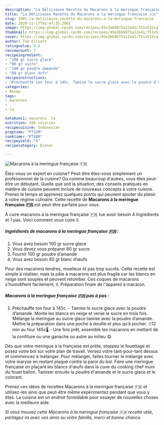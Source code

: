 ```yaml
---
description: "La Délicieuse Recette du Macarons à la meringue française 🇫🇷"
title: "La Délicieuse Recette du Macarons à la meringue française 🇫🇷"
slug: 1001-la-delicieuse-recette-du-macarons-a-la-meringue-francaise
date: 2020-11-17T02:47:35.286Z
image: https://img-global.cpcdn.com/recipes/45e3bb9875a12e41/751x532cq70/macarons-a-la-meringue-francaise-🇫🇷-photo-principale-de-la-recette.jpg
thumbnail: https://img-global.cpcdn.com/recipes/45e3bb9875a12e41/751x532cq70/macarons-a-la-meringue-francaise-🇫🇷-photo-principale-de-la-recette.jpg
cover: https://img-global.cpcdn.com/recipes/45e3bb9875a12e41/751x532cq70/macarons-a-la-meringue-francaise-🇫🇷-photo-principale-de-la-recette.jpg
author: Tom Elliott
ratingvalue: 4.6
reviewcount: 7
recipeingredient:
- "100 gr sucre glace"
- "80 gr sucre"
- "100 gr poudre damande"
- "80 gr blanc dufs"
recipeinstructions:
- "Préchauffe ton four à 145c. Tamise le sucre glace avec la poudre d’amande. Monte les blancs en neige et verse le sucre en trois fois. Mélange la meringue au sucre glace tamisé avec la poudre d’amande. Mettre la préparation dans une poche à douille et plus qu’à pocher. ⏱12 min au four 145c🌡 Une fois prêt, assemble tes macarons en mettant de la confiture ou une ganache ou autre au milieu 😋"
categories:
- Resep
tags:
- macarons
- 
- la

katakunci: macarons  la 
nutrition: 280 calories
recipecuisine: Indonesian
preptime: "PT32M"
cooktime: "PT58M"
recipeyield: "4"
recipecategory: Dinner

---
```



![Macarons à la meringue française 🇫🇷](https://img-global.cpcdn.com/recipes/45e3bb9875a12e41/751x532cq70/macarons-a-la-meringue-francaise-🇫🇷-photo-principale-de-la-recette.jpg)

Êtes-vous un expert en cuisine? Peut-être êtes-vous simplement un professionnel de la cuisine? Ou comme beaucoup d'autres, vous êtes peut-être un débutant. Quelle que soit la situation, des conseils pratiques en matière de cuisine peuvent inclure de nouveaux concepts à votre cuisine. Prenez le temps et apprenez quelques points qui peuvent ajouter du plaisir à votre régime culinaire. Cette recette de <strong> Macarons à la meringue française 🇫🇷 </strong> est peut-être parfaite pour vous.

<!--inarticleads1-->

À cuire macarons à la meringue française 🇫🇷 tue avoir besoin 4 Ingrédients et 1 pas. Voici comment vous cuire il.

##### Ingrédients de macarons à la meringue française 🇫🇷 :

1. Vous avez besoin 100 gr sucre glace
1. Vous devez vous préparer 80 gr sucre
1. Fournir 100 gr poudre d’amande
1. Vous avez besoin 80 gr blanc d’œufs


Pour des macarons tendres, moelleux et pas trop sucrés. Cette recette est simple à réaliser, mais la pâte à macarons est plus fragile car les blancs en neige sont souples et peuvent retomber. Ces coques de macarons s&#39;humidifient facilement, il. Préparation finale de l&#39;appareil à macaron. 

<!--inarticleads2-->

##### Macarons à la meringue française 🇫🇷 pas à pas :

1. Préchauffe ton four à 145c. - Tamise le sucre glace avec la poudre d’amande. Monte les blancs en neige et verse le sucre en trois fois. Mélange la meringue au sucre glace tamisé avec la poudre d’amande. Mettre la préparation dans une poche à douille et plus qu’à pocher. ⏱12 min au four 145c🌡 - Une fois prêt, assemble tes macarons en mettant de la confiture ou une ganache ou autre au milieu 😋


Dès que votre meringue à la française est prête, stoppez le fouettage et posez votre bol sur votre plan de travail. Versez votre tant-pour-tant dessus et commencez à mélanger. Pour mélanger, faites tourner le mélange avec votre maryse en restant plaqué contre la paroi du bol. Faire une meringue française en plaçant les blancs d&#39;œufs dans la cuve du cooking chef muni du fouet ballon. Tamiser ensuite la poudre d&#39;amande et le sucre glace et le colorant. 

<!--inarticleads1-->

<p>
Prenez ces idées de recettes Macarons à la meringue française 🇫🇷 et utilisez-les ainsi que peut-être même expérimentez pendant que vous y êtes. La cuisine est un endroit formidable pour essayer de nouvelles choses avec la meilleure aide.
</p>

<p>
<i>Si vous trouvez cette Macarons à la meringue française 🇫🇷 recette utile, partagez-la avec vos amis ou votre famille, merci et bonne chance.</i>
</p>
